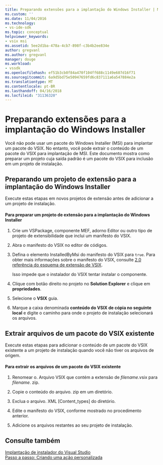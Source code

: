 ```yaml
---
title: Preparando extensões para a implantação do Windows Installer | Microsoft Docs
ms.custom: ''
ms.date: 11/04/2016
ms.technology:
- vs-ide-sdk
ms.topic: conceptual
helpviewer_keywords:
- vsix msi
ms.assetid: 5ee2d1ba-478a-4cb7-898f-c3b4b2ee834e
author: gregvanl
ms.author: gregvanl
manager: douge
ms.workload:
- vssdk
ms.openlocfilehash: ef51b3cb0f84a470f104ff688c1149e607d16f71
ms.sourcegitcommit: 6a9d5bd75e50947659fd6c837111a6a547884e2a
ms.translationtype: MT
ms.contentlocale: pt-BR
ms.lasthandoff: 04/16/2018
ms.locfileid: "31136320"
---
```

# <a name="preparing-extensions-for-windows-installer-deployment"></a>Preparando extensões para a implantação do Windows Installer
Você não pode usar um pacote do Windows Installer (MSI) para implantar um pacote do VSIX. No entanto, você pode extrair o conteúdo de um pacote do VSIX para implantação de MSI. Este documento mostra como preparar um projeto cuja saída padrão é um pacote do VSIX para inclusão em um projeto de instalação.  
  
## <a name="preparing-an-extension-project-for-windows-installer-deployment"></a>Preparando um projeto de extensão para a implantação do Windows Installer  
 Execute estas etapas em novos projetos de extensão antes de adicionar a um projeto de instalação.  
  
#### <a name="to-prepare-an-extension-project-for-windows-installer-deployment"></a>Para preparar um projeto de extensão para a implantação do Windows Installer  
  
1.  Crie um VSPackage, componente MEF, adorno Editor ou outro tipo de projeto de extensibilidade que inclui um manifesto do VSIX.  
  
2.  Abra o manifesto do VSIX no editor de códigos.  
  
3.  Defina o elemento InstalledByMsi do manifesto do VSIX para `true`. Para obter mais informações sobre o manifesto do VSIX, consulte [2.0 referência do esquema de extensão de VSIX](../extensibility/vsix-extension-schema-2-0-reference.md).  
  
     Isso impede que o instalador do VSIX tentar instalar o componente.  
  
4.  Clique com botão direito no projeto no **Solution Explorer** e clique em **propriedades**.  
  
5.  Selecione o **VSIX** guia.  
  
6.  Marque a caixa denominada **conteúdo do VSIX de cópia no seguinte local** e digite o caminho para onde o projeto de instalação selecionará os arquivos.  
  
## <a name="extracting-files-from-an-existing-vsix-package"></a>Extrair arquivos de um pacote do VSIX existente  
 Execute estas etapas para adicionar o conteúdo de um pacote do VSIX existente a um projeto de instalação quando você não tiver os arquivos de origem.  
  
#### <a name="to-extract-files-from-an-existing-vsix-package"></a>Para extrair os arquivos de um pacote do VSIX existente  
  
1.  Renomear o. Arquivo VSIX que contém a extensão de *filename*.vsix para *filename*. zip.  
  
2.  Copie o conteúdo do arquivo. zip em um diretório.  
  
3.  Exclua o arquivo. XML [Content_types] do diretório.  
  
4.  Edite o manifesto do VSIX, conforme mostrado no procedimento anterior.  
  
5.  Adicione os arquivos restantes ao seu projeto de instalação.  
  
## <a name="see-also"></a>Consulte também  
 [Implantação de instalador do Visual Studio](http://msdn.microsoft.com/en-us/121be21b-b916-43e2-8f10-8b080516d2a0)   
 [Passo a passo: Criando uma ação personalizada](http://msdn.microsoft.com/en-us/4bd4b63a-2b91-431e-839c-5752443f0eaf)